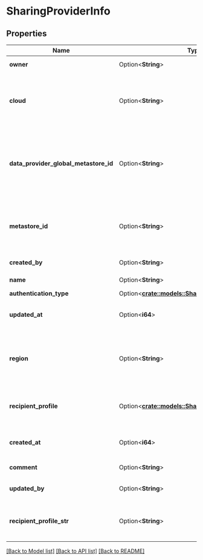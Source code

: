 # SharingProviderInfo

## Properties

Name | Type | Description | Notes
------------ | ------------- | ------------- | -------------
**owner** | Option<**String**> | Username of Provider owner. | [optional]
**cloud** | Option<**String**> | Cloud vendor of the provider's UC metastore. This field is only present when the __authentication_type__ is **DATABRICKS**. | [optional][readonly]
**data_provider_global_metastore_id** | Option<**String**> | The global UC metastore id of the data provider. This field is only present when the __authentication_type__ is **DATABRICKS**. The identifier is of format <cloud>:<region>:<metastore-uuid>. | [optional]
**metastore_id** | Option<**String**> | UUID of the provider's UC metastore. This field is only present when the __authentication_type__ is **DATABRICKS**. | [optional][readonly]
**created_by** | Option<**String**> | Username of Provider creator. | [optional][readonly]
**name** | Option<**String**> | The name of the Provider. | [optional]
**authentication_type** | Option<[**crate::models::SharingAuthenticationType**](SharingAuthenticationType.md)> |  | [optional]
**updated_at** | Option<**i64**> | Time at which this Provider was created, in epoch milliseconds. | [optional][readonly]
**region** | Option<**String**> | Cloud region of the provider's UC metastore. This field is only present when the __authentication_type__ is **DATABRICKS**. | [optional][readonly]
**recipient_profile** | Option<[**crate::models::SharingRecipientProfile**](SharingRecipientProfile.md)> | The recipient profile. This field is only present when the authentication_type is `TOKEN`. | [optional]
**created_at** | Option<**i64**> | Time at which this Provider was created, in epoch milliseconds. | [optional][readonly]
**comment** | Option<**String**> | Description about the provider. | [optional]
**updated_by** | Option<**String**> | Username of user who last modified Share. | [optional][readonly]
**recipient_profile_str** | Option<**String**> | This field is only present when the authentication_type is `TOKEN` or not provided. | [optional]

[[Back to Model list]](../README.md#documentation-for-models) [[Back to API list]](../README.md#documentation-for-api-endpoints) [[Back to README]](../README.md)



